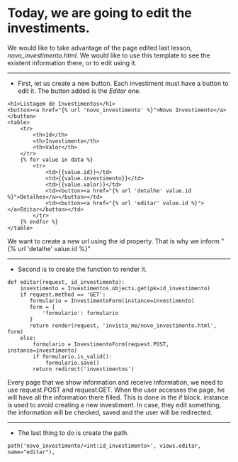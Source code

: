 # Today,  we are going to edit the investiments.

We would like to take advantage of the page edited last lesson, *novo_investimento.html*. We would like to use this template to see the existent information there, or to edit using it.

***

* First, let us create a new button. Each investiment must have a button to edit it. The button added is the _Editar_ one. 

```
<h1>Listagem de Investimentos</h1>
<button><a href="{% url 'novo_investimento' %}">Novo Investimento</a></button>
<table>
    <tr>
        <th>Id</th>
        <th>Investimento</th>
        <th>Valor</th>
    </tr>
    {% for value in data %}
        <tr>
            <td>{{value.id}}</td>
            <td>{{value.investimento}}</td>
            <td>{{value.valor}}</td>
            <td><button><a href="{% url 'detalhe' value.id %}">Detalhes</a></button></td>
            <td><button><a href="{% url 'editar' value.id %}"></a>Editar</button></td>
        </tr>
    {% endfor %}
</table>
```
We want to create a new url using the id property. That is why we inform "{% url 'detalhe' value.id %}"

***

* Second is to create the function to render it.

```
def editar(request, id_investimento):
    investimento = Investimentos.objects.get(pk=id_investimento)
    if request.method == 'GET':
       formulario = InvestimentoForm(instance=investimento)
       form = {
           'formulario': formulario
       }
       return render(request, 'invista_me/novo_investimento.html', form)
    else:
        formulario = InvestimentoForm(request.POST, instance=investimento)
        if formulario.is_valid():
            formulario.save()   
        return redirect('investimentos')

```
Every page that we show information and receive information, we need to use request.POST and request.GET.
When the user accesses the page, he will have all the information there filled. This is done in the if block. instance is used to avoid creating a new investiment.
In case, they edit something, the information will be checked, saved and the user will be redirected.

***

* The last thing to do is create the path. 

```
path('novo_investimento/<int:id_investimento>', views.editar, name="editar"),
```